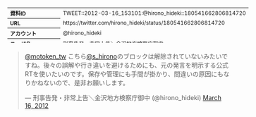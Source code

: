 <table style="font-size: 9pt; width: 610px; margin-bottom: 20px; height: 80px;">
<tbody>
    <tr>
        <th align=left>資料ID</th>
        <td align=left>TWEET::2012-03-16_153101:@hirono_hideki::180541662806814720</td>
    </tr>
    <tr>
        <th align=left>URL</th>
        <td align=left>https://twitter.com/hirono_hideki/status/180541662806814720</td>
    </tr>
    <tr>
        <th align=left>アカウント</th>
        <td align=left>@hirono_hideki</td>
    </tr>
    <tr>
        <th align=left>ユーザ名</th>
        <td align=left>刑事告発・非常上告＼金沢地方検察庁御中</td>
    </tr>
    <tr>
        <th align=left>ツイートの記録日時</th>
        <td align=left>created_at 2022-08-24_1526</td>
    </tr>
</tbody>
</table>
<blockquote class="twitter-tweet" data-width="450"  data-lang="ja"><p lang="ja" dir="ltr"><a href="https://twitter.com/motoken_tw?ref_src=twsrc%5Etfw">@motoken_tw</a> こちら<a href="https://twitter.com/s_hirono?ref_src=twsrc%5Etfw">@s_hirono</a>のブロックは解除されていないみたいですね。後々の誤解や行き違いを避けるためにも、元の発言を明示する公式RTを使いたいのです。保存や管理にも手間が掛かり、間違いの原因にもなりかねないので、是非お願いします。</p>&mdash; 刑事告発・非常上告＼金沢地方検察庁御中 (@hirono_hideki) <a href="https://twitter.com/hirono_hideki/status/180541662806814720?ref_src=twsrc%5Etfw">March 16, 2012</a></blockquote>
<script async src="https://platform.twitter.com/widgets.js" charset="utf-8"></script>


